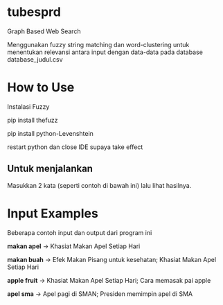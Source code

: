 # tubesprd
Graph Based Web Search

Menggunakan fuzzy string matching dan word-clustering untuk menentukan relevansi antara input dengan data-data pada database database_judul.csv

# How to Use
Instalasi Fuzzy

pip install thefuzz

pip install python-Levenshtein

restart python dan close IDE supaya take effect

## Untuk menjalankan
Masukkan 2 kata (seperti contoh di bawah ini) lalu lihat hasilnya.

# Input Examples
Beberapa contoh input dan output dari program ini

**makan apel** -> Khasiat Makan Apel Setiap Hari

**makan buah** -> Efek Makan Pisang untuk kesehatan; Khasiat Makan Apel Setiap Hari

**apple fruit** -> Khasiat Makan Apel Setiap Hari; Cara memasak pai apple

**apel sma** -> Apel pagi di SMAN; Presiden memimpin apel di SMA 
